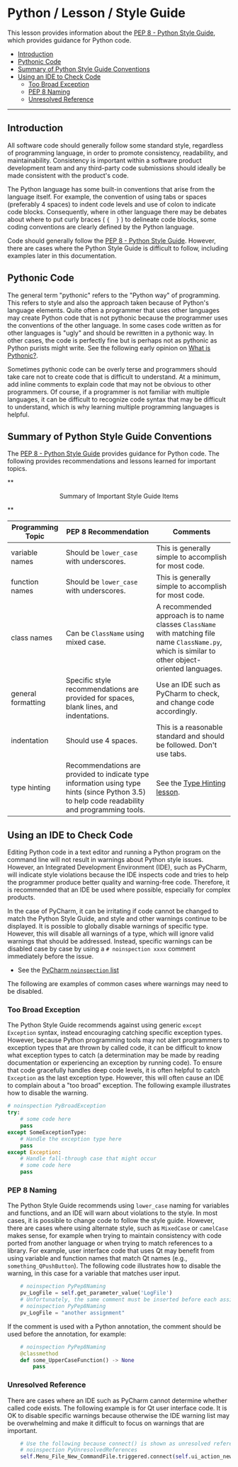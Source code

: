 # Python / Lesson / Style Guide #

This lesson provides information about the
[PEP 8 - Python Style Guide](https://www.python.org/dev/peps/pep-0008/),
which provides guidance for Python code.

* [Introduction](#introduction)
* [Pythonic Code](#pythonic-code)
* [Summary of Python Style Guide Conventions](#summary-of-python-style-guide-conventions)
* [Using an IDE to Check Code](#using-an-ide-to-check-code)
	+ [Too Broad Exception](#too-broad-exception)
	+ [PEP 8 Naming](#pep-8-naming)
	+ [Unresolved Reference](#unresolved-reference)

----

## Introduction ##

All software code should generally follow some standard style,
regardless of programming language,
in order to promote consistency, readability, and maintainability.
Consistency is important within a software product development team and any third-party
code submissions should ideally be made consistent with the product's code.

The Python language has some built-in conventions that arise from the language itself.
For example, the convention of using tabs or spaces (preferably 4 spaces)
to indent code levels and use of colon to indicate code blocks.
Consequently, where in other language there may be debates about where to put
curly braces ( `{  }` ) to delineate code blocks,
some coding conventions are clearly defined by the Python language.

Code should generally follow the
[PEP 8 - Python Style Guide](https://www.python.org/dev/peps/pep-0008/).
However, there are cases where the Python Style Guide is difficult to follow,
including examples later in this documentation.

## Pythonic Code ##

The general term "pythonic" refers to the "Python way" of programming.
This refers to style and also the approach taken because of Python's language elements.
Quite often a programmer that uses other languages may create Python code that is not pythonic
because the programmer uses the conventions of the other language.
In some cases code written as for other languages is "ugly" and should be rewritten in a pythonic way.
In other cases, the code is perfectly fine but is perhaps not as pythonic as Python purists might write.
See the following early opinion on [What is Pythonic?](https://blog.startifact.com/posts/older/what-is-pythonic.html).

Sometimes pythonic code can be overly terse and programmers should take care not to create
code that is difficult to understand.
At a minimum, add inline comments to explain code that may not be obvious to other programmers.
Of course, if a programmer is not familiar with multiple languages,
it can be difficult to recognize code syntax that may be difficult to understand,
which is why learning multiple programming languages is helpful.

## Summary of Python Style Guide Conventions ##

The
[PEP 8 - Python Style Guide](https://www.python.org/dev/peps/pep-0008/) provides guidance for Python code.
The following provides recommendations and lessons learned for important topics.

**<p style="text-align: center;">
Summary of Important Style Guide Items
</p>**

| **Programming Topic** | **PEP 8 Recommendation** | **Comments** |
| -- | -- | -- |
| variable names | Should be `lower_case` with underscores. | This is generally simple to accomplish for most code. |
| function names | Should be `lower_case` with underscores. | This is generally simple to accomplish for most code. |
| class names | Can be `ClassName` using mixed case. | A recommended approach is to name classes `ClassName` with matching file name `ClassName.py`, which is similar to other object-oriented languages. |
| general formatting | Specific style recommendations are provided for spaces, blank lines, and indentations. | Use an IDE such as PyCharm to check, and change code accordingly. |
| indentation | Should use 4 spaces. | This is a reasonable standard and should be followed.  Don't use tabs. |
| type hinting | Recommendations are provided to indicate type information using type hints (since Python 3.5) to help code readability and programming tools. | See the [Type Hinting lesson](../type-hinting/type-hinting.md). |

## Using an IDE to Check Code ##

Editing Python code in a text editor and running a Python program on the command line will not result
in warnings about Python style issues.
However, an Integrated Development Environment (IDE), such as PyCharm,
will indicate style violations because the IDE inspects code and tries to help the programmer
produce better quality and warning-free code.
Therefore, it is recommended that an IDE be used where possible, especially for complex products.

In the case of PyCharm, it can be irritating if code cannot be changed to match the Python Style Guide,
and style and other warnings continue to be displayed.
It is possible to globally disable warnings of specific type.
However, this will disable all warnings of a type, which will ignore valid warnings that should be addressed.
Instead, specific warnings can be disabled case by case by using a `# noinspection xxxx` comment immediately before the issue.

* See the [PyCharm `noinspection` list](https://www.jetbrains.com/help/pycharm/disabling-and-enabling-inspections.html)

The following are examples of common cases where warnings may need to be disabled.

### Too Broad Exception ###

The Python Style Guide recommends against using generic `except Exception` syntax,
instead encouraging catching specific exception types.
However, because Python programming tools may not alert programmers to exception types that are thrown by called code,
it can be difficult to know what exception types to catch
(a determination may be made by reading documentation or experiencing an exception by running code).
To ensure that code gracefully handles deep code levels, it is often helpful to catch `Exception` as the last
exception type.
However, this will often cause an IDE to complain about a "too broad" exception.
The following example illustrates how to disable the warning.

```python
# noinspection PyBroadException
try:
    # some code here
    pass
except SomeExceptionType:
    # Handle the exception type here
    pass
except Exception:
    # Handle fall-through case that might occur
    # some code here
    pass
```

### PEP 8 Naming ###

The Python Style Guide recommends using `lower_case` naming for variables and functions,
and an IDE will warn about violations to the style.
In most cases, it is possible to change code to follow the style guide.
However, there are cases where using alternate style, such as `MixedCase` or `camelCase` makes sense,
for example when trying to maintain consistency with code ported from another language or
when trying to match references to a library.
For example, user interface code that uses Qt may benefit from using variable and function names that
match Qt names (e.g., `something_QPushButton`).
The following code illustrates how to disable the warning,
in this case for a variable that matches user input.

```python
    # noinspection PyPep8Naming
    pv_LogFile = self.get_parameter_value('LogFile')
    # Unfortunately, the same comment must be inserted before each assignment.
    # noinspection PyPep8Naming
    pv_LogFile = "another assignment"
```

If the comment is used with a Python annotation, the comment should be used before the annotation,
for example:

```python
    # noinspection PyPep8Naming
    @classmethod
    def some_UpperCaseFunction() -> None
        pass
```

### Unresolved Reference ###

There are cases where an IDE such as PyCharm cannot determine whether called code exists.
The following example is for Qt user interface code.
It is OK to disable specific warnings because otherwise the IDE warning list may be overwhelming
and make it difficult to focus on warnings that are important.

```python
    # Use the following because connect() is shown as unresolved reference in PyCharm
    # noinspection PyUnresolvedReferences
    self.Menu_File_New_CommandFile.triggered.connect(self.ui_action_new_command_file)
```
